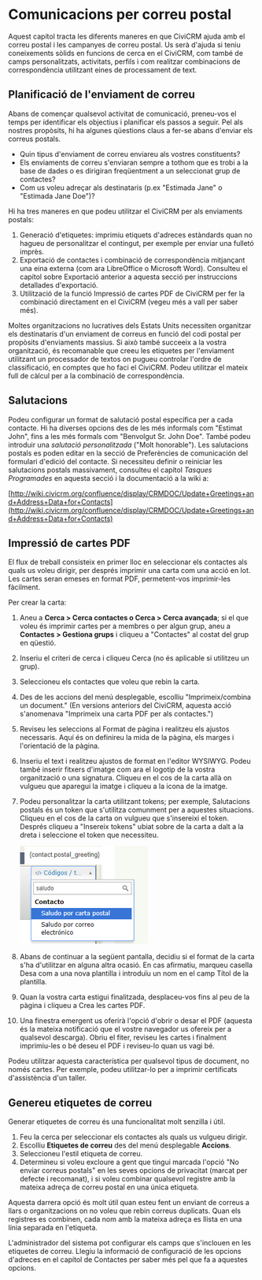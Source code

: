 Comunicacions per correu postal
===============================

Aquest capítol tracta les diferents maneres en que CiviCRM ajuda amb el correu postal i les campanyes de correu postal. Us serà d'ajuda si teniu coneixements sòlids en funcions de cerca en el CiviCRM, com també de camps personalitzats, activitats, perfils i com realitzar combinacions de correspondència utilitzant eines de processament de text.

Planificació de l'enviament de correu
-------------------------------------

Abans de començar qualsevol activitat de comunicació, preneu-vos el temps per identificar els objectius i planificar els passos a seguir. Pel als nostres propòsits, hi ha algunes qüestions claus a fer-se abans d'enviar els correus postals.

-   Quin tipus d'enviament de correu enviareu als vostres constituents?
-   Els enviaments de correu s'enviaran sempre a tothom que es trobi a la base de dades o es dirigiran freqüentment a un seleccionat grup de contactes?
-   Com us voleu adreçar als destinataris (p.ex "Estimada Jane" o "Estimada Jane
    Doe")?

Hi ha tres maneres en que podeu utilitzar el CiviCRM per als enviaments postals:

1.  Generació d'etiquetes: imprimiu etiquets d'adreces estàndards quan no hagueu de personalitzar el contingut, per exemple per enviar una fulletó imprès.
2.  Exportació de contactes i combinació de correspondència mitjançant una eina externa (com ara LibreOffice o Microsoft Word). Consulteu el capítol sobre Exportació anterior a aquesta secció per instruccions detallades d'exportació.
3.  Utilització de la funció Impressió de cartes PDF de CiviCRM per fer la combinació directament en el CiviCRM (vegeu més a vall per saber més).

Moltes organitzacions no lucratives dels Estats Units necessiten organitzar els destinataris d'un enviament de correus en funció del codi postal per propòsits d'enviaments massius. Si això també succeeix a la vostra organització, és recomanable que creeu les etiquetes per l'enviament utilitzant un processador de textos on pugueu controlar l'ordre de classificació, en comptes que ho faci el CiviCRM. Podeu utilitzar el mateix full de càlcul per a la combinació de correspondència.

Salutacions
-----------

Podeu configurar un format de salutació postal específica per a cada contacte. Hi ha diverses opcions des de les més informals com "Estimat John", fins a les més formals com "Benvolgut Sr. John Doe". També podeu introduir una *salutació personalitzada* ("Molt honorable"). Les salutacions postals es poden editar en la secció de Preferències de comunicación del formulari d'edició del contacte. Si necessiteu definir o reiniciar les salutacions postals massivament, consulteu el capítol *Tasques Programades* en aquesta secció i la documentació a la wiki a:

[http://wiki.civicrm.org/confluence/display/CRMDOC/Update+Greetings+and+Address+Data+for+Contacts](http://wiki.civicrm.org/confluence/display/CRMDOC/Update+Greetings+and+Address+Data+for+Contacts)


Impressió de cartes PDF
-----------------------

El flux de treball consisteix en primer lloc en seleccionar els contactes als quals us voleu dirigir, per després imprimir una carta com una acció en lot. Les cartes seran emeses en format PDF, permetent-vos imprimir-les fàcilment.

Per crear la carta:

1.  Aneu a **Cerca > Cerca contactes o Cerca > Cerca avançada**; si el que voleu és imprimir cartes per a membres o per algun grup, aneu a **Contactes > Gestiona grups** i cliqueu a "Contactes" al costat del grup en qüestió.
2.  Inseriu el criteri de cerca i cliqueu Cerca (no és aplicable si utilitzeu un grup).
3.  Seleccioneu els contactes que voleu que rebin la carta.
4.  Des de les accions del menú desplegable, escolliu "Imprimeix/combina un document." (En versions anteriors del CiviCRM, aquesta acció s'anomenava "Imprimeix una carta PDF per als contactes.")
5.  Reviseu les seleccions al Format de pàgina i realitzeu els ajustos necessaris. Aquí és on definireu la mida de la pàgina, els marges i l'orientació de la pàgina.
6.  Inseriu el text i realitzeu ajustos de format en l'editor WYSIWYG. Podeu també inserir fitxers d'imatge com ara el logotip de la vostra organització o una signatura. Cliqueu en el cos de la carta allà on vulgueu que aparegui la imatge i cliqueu a la icona de la imatge. 
7.  Podeu personalitzar la carta utilitzant tokens; per exemple, Salutacions postals és un token que s'utilitza comunment per a aquestes situacions. Cliqueu en el cos de la carta on vulgueu que s'insereixi el token. Després cliqueu a "Insereix tokens" ubiat sobre de la carta a dalt a la dreta i seleccione el token que necessiteu.

    ![PostalGreetingToken](../img/CiviCRM_update-CiviCore-PostalGreetingToken-en.png "PostalGreetingToken")

8.  Abans de continuar a la següent pantalla, decidiu si el format de la carta s'ha d'utilitzar en alguna altra ocasió. En cas afirmatiu, marqueu casella Desa com a una nova plantilla i introduïu un nom en el camp Títol de la plantilla.
9.  Quan la vostra carta estigui finalitzada, desplaceu-vos fins al peu de la pàgina i cliqueu a Crea les cartes PDF.
10. Una finestra emergent us oferirà l'opció d'obrir o desar el PDF (aquesta és la mateixa notificació que el vostre navegador us ofereix per a qualsevol descarga). Obriu el fiter, reviseu les cartes i finalment imprimiu-les o bé deseu el PDF i reviseu-lo quan us vagi bé.

Podeu utilitzar aquesta característica per qualsevol tipus de document, no només cartes. Per exemple, podeu utilitzar-lo per a imprimir certificats d'assistència d'un taller.

Genereu etiquetes de correu
---------------------------

Generar etiquetes de correu és una funcionalitat molt senzilla i útil.

1.  Feu la cerca per seleccionar els contactes als quals us vulgueu dirigir.
2.  Escolliu **Etiquetes de correu** des del menú desplegable **Accions**.
3.  Seleccioneu l'estil etiqueta de correu.
4.  Determineu si voleu excloure a gent que tingui marcada l'opció "No enviar correus postals" en les seves opcions de privacitat (marcat per defecte i recomanat), i si voleu combinar qualsevol registre amb la mateixa adreça de correu postal en una única etiqueta.

Aquesta darrera opció és molt útil quan esteu fent un enviant de correus a llars o organitzacions on no voleu que rebin correus duplicats. Quan els registres es combinen, cada nom amb la mateixa adreça es llista en una línia separada en l'etiqueta.

L'administrador del sistema pot configurar els camps que s'inclouen en les etiquetes de correu. Llegiu la informació de configuració de les opcions d'adreces en el capítol de Contactes per saber més pel que fa a aquestes opcions.
